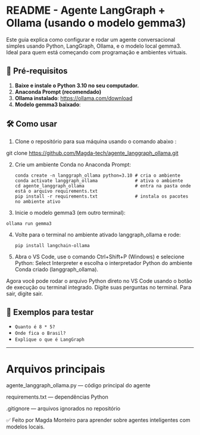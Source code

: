 # README - Agente LangGraph + Ollama (usando o modelo gemma3)

Este guia explica como configurar e rodar um agente conversacional simples usando Python, LangGraph, Ollama, e o modelo local gemma3. Ideal para quem está começando com programação e ambientes virtuais.

## 🚀 Pré-requisitos

1. **Baixe e instale o Python 3.10 no seu computador.**
2. **Anaconda Prompt (recomendado)**
3. **Ollama instalado**: https://ollama.com/download
4. **Modelo gemma3 baixado**:
  
## 🛠️ Como usar

1. Clone o repositório para sua máquina usando o comando abaixo :
   
git clone https://github.com/Magda-tech/agente_langgraph_ollama.git

2. Crie um ambiente Conda no Anaconda Prompt:
   ```
   conda create -n langgraph_ollama python=3.10 # cria o ambiente
   conda activate langgraph_ollama              # ativa o ambiente
   cd agente_langgraph_ollama                   # entra na pasta onde está o arquivo requirements.txt
   pip install -r requirements.txt              # instala os pacotes no ambiente ativo

   ```
   
 3. Inicie o modelo gemma3 (em outro terminal):
    
   ```
  ollama run gemma3
   ```

4. Volte para o terminal no ambiente ativado langgraph_ollama e rode:
   
   ```
   pip install langchain-ollama
    ```
6. Abra o VS Code, use o comando Ctrl+Shift+P (Windows) e selecione Python: Select Interpreter e escolha o interpretador Python do ambiente Conda criado (langgraph_ollama).
 
 Agora você pode rodar o arquivo Python direto no VS Code usando o botão de execução ou terminal integrado.
 Digite suas perguntas no terminal. Para sair, digite sair.

## 🧪 Exemplos para testar

- `Quanto é 8 * 5?`
- `Onde fica o Brasil?`
- `Explique o que é LangGraph`

---
# Arquivos principais

agente_langgraph_ollama.py — código principal do agente

requirements.txt — dependências Python

.gitignore — arquivos ignorados no repositório

✅ Feito por Magda Monteiro para aprender sobre agentes inteligentes com modelos locais.
